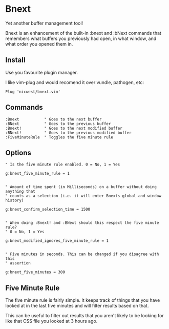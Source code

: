 Bnext
=====

Yet another buffer management tool!

Bnext is an enhancement of the built-in :bnext and :bNext commands that
remembers what buffers you previously had open, in what window, and what
order you opened them in.

Install
-------

Use you favourite plugin manager.

I like vim-plug and would recomend it over vundle, pathogen, etc:

```viml
Plug 'nicwest/bnext.vim'
```

Commands
--------

```viml
:Bnext           " Goes to the next buffer
:BNext           " Goes to the previous buffer
:Bnext!          " Goes to the next modified buffer
:BNext!          " Goes to the previous modified buffer
:FiveMinuteRule  " Toggles the five minute rule
```

Options
-------

```viml
" Is the five minute rule enabled. 0 = No, 1 = Yes

g:bnext_five_minute_rule = 1


" Amount of time spent (in Milliseconds) on a buffer without doing anything that
" counts as a selection (i.e. it will enter Bnexts global and window history) 

g:bnext_confirm_selection_time = 1500


" When doing :Bnext! and :BNext should this respect the five minute rule?
" 0 = No, 1 = Yes

g:bnext_modified_ignores_five_minute_rule = 1


" Five minutes in seconds. This can be changed if you disagree with this
" assertion

g:bnext_five_minutes = 300

```

Five Minute Rule
----------------

The five minute rule is fairly simple. It keeps track of things that you have
looked at in the last five minutes and will filter results based on that.

This can be useful to filter out results that you aren't likely to be looking
for like that CSS file you looked at 3 hours ago.


